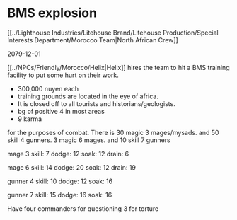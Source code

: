 # BMS explosion
[[../Lighthouse Industries/Litehouse Brand/Litehouse Production/Special Interests Department/Morocco Team|North African Crew]]

2079-12-01

[[../NPCs/Friendly/Morocco/Helix|Helix]] hires the team to hit a BMS training facility to put some hurt on their work. 
- 300,000 nuyen each
- training grounds are located in the eye of africa.
- It is closed off to all tourists and historians/geologists.
- bg of positive 4 in most areas
- 9 karma

for the purposes of combat. There is 30 magic 3 mages/mysads. and 50 skill 4 gunners. 3 magic 6 mages. and 10 skill 7 gunners

mage 3
skill: 7
dodge: 12
soak: 12
drain: 6

mage 6
skill: 14
dodge: 20
soak: 12
drain: 19

gunner 4
skill: 10
dodge: 12
soak: 16

gunner 7
skill: 15
dodge: 16
soak: 16

Have four commanders for questioning
3 for torture